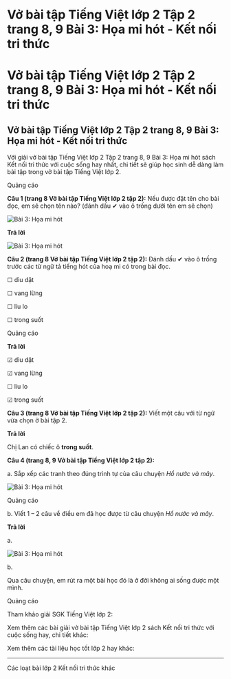 # Vở bài tập Tiếng Việt lớp 2 Tập 2 trang 8, 9 Bài 3: Họa mi hót - Kết nối tri thức

# Vở bài tập Tiếng Việt lớp 2 Tập 2 trang 8, 9 Bài 3: Họa mi hót - Kết nối tri thức

## Vở bài tập Tiếng Việt lớp 2 Tập 2 trang 8, 9 Bài 3: Họa mi hót - Kết nối tri thức

Với giải vở bài tập Tiếng Việt lớp 2 Tập 2 trang 8, 9 Bài 3: Họa mi hót sách Kết nối tri thức với cuộc sống hay nhất, chi tiết sẽ giúp học sinh dễ dàng làm bài tập trong vở bài tập Tiếng Việt lớp 2.

Quảng cáo

**Câu 1 (trang 8 Vở bài tập Tiếng Việt lớp 2 tập 2):** Nếu được đặt tên cho bài đọc, em sẽ chọn tên nào? (đánh dấu ✔ vào ô trống dưới tên em sẽ chọn)

![Bài 3: Họa mi hót](https://vietjack.com/vbt-tieng-viet-2-kn/images/bai-3-hoa-mi-hot-35117.png)

**Trả lời**

![Bài 3: Họa mi hót](https://vietjack.com/vbt-tieng-viet-2-kn/images/bai-3-hoa-mi-hot-35118.png)

**Câu 2 (trang 8 Vở bài tập Tiếng Việt lớp 2 tập 2):** Đánh dấu ✔ vào ô trống trước các từ ngữ tả tiếng hót của hoạ mi có trong bài đọc.

☐ dìu dặt

☐ vang lừng

☐ líu lo

☐ trong suốt

Quảng cáo

**Trả lời**

☑ dìu dặt

☑ vang lừng

☐ líu lo

☑ trong suốt

**Câu 3 (trang 8 Vở bài tập Tiếng Việt lớp 2 tập 2):** Viết một câu với từ ngữ vừa chọn ở bài tập 2.

**Trả lời**

Chị Lan có chiếc ô **trong suốt**.

**Câu 4 (trang 8, 9 Vở bài tập Tiếng Việt lớp 2 tập 2):**

a. Sắp xếp các tranh theo đúng trình tự của câu chuyện _Hồ nước và mây_.

![Bài 3: Họa mi hót](https://vietjack.com/vbt-tieng-viet-2-kn/images/bai-3-hoa-mi-hot-35119.png)

Quảng cáo

b. Viết 1 – 2 câu về điều em đã học được từ câu chuyện _Hồ nước và mây_.

**Trả lời**

a.

![Bài 3: Họa mi hót](https://vietjack.com/vbt-tieng-viet-2-kn/images/bai-3-hoa-mi-hot-35121.png)

b.

Qua câu chuyện, em rút ra một bài học đó là ở đời không ai sống được một mình.

Quảng cáo

Tham khảo giải SGK Tiếng Việt lớp 2:

Xem thêm các bài giải vở bài tập Tiếng Việt lớp 2 sách Kết nối tri thức với cuộc sống hay, chi tiết khác:

Xem thêm các tài liệu học tốt lớp 2 hay khác:

* * *

Các loạt bài lớp 2 Kết nối tri thức khác

